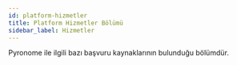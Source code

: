 ```yaml
---
id: platform-hizmetler
title: Platform Hizmetler Bölümü
sidebar_label: Hizmetler
---
```


Pyronome ile ilgili bazı başvuru kaynaklarının bulunduğu bölümdür.